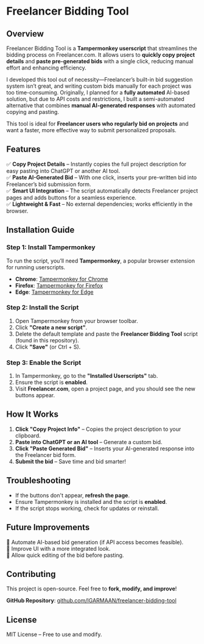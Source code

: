 # Freelancer Bidding Tool

## Overview
Freelancer Bidding Tool is a **Tampermonkey userscript** that streamlines the bidding process on Freelancer.com. It allows users to **quickly copy project details** and **paste pre-generated bids** with a single click, reducing manual effort and enhancing efficiency.

I developed this tool out of necessity—Freelancer’s built-in bid suggestion system isn’t great, and writing custom bids manually for each project was too time-consuming. Originally, I planned for a **fully automated** AI-based solution, but due to API costs and restrictions, I built a semi-automated alternative that combines **manual AI-generated responses** with automated copying and pasting.

This tool is ideal for **Freelancer users who regularly bid on projects** and want a faster, more effective way to submit personalized proposals.

## Features
✅ **Copy Project Details** – Instantly copies the full project description for easy pasting into ChatGPT or another AI tool.  
✅ **Paste AI-Generated Bid** – With one click, inserts your pre-written bid into Freelancer’s bid submission form.  
✅ **Smart UI Integration** – The script automatically detects Freelancer project pages and adds buttons for a seamless experience.  
✅ **Lightweight & Fast** – No external dependencies; works efficiently in the browser.  

## Installation Guide
### Step 1: Install Tampermonkey
To run the script, you’ll need **Tampermonkey**, a popular browser extension for running userscripts.

- **Chrome**: [Tampermonkey for Chrome](https://chrome.google.com/webstore/detail/tampermonkey/dhdgffkkebhmkfjojejmpbldmpobfkfo)
- **Firefox**: [Tampermonkey for Firefox](https://addons.mozilla.org/en-US/firefox/addon/tampermonkey/)
- **Edge**: [Tampermonkey for Edge](https://microsoftedge.microsoft.com/addons/detail/tampermonkey/)

### Step 2: Install the Script
1. Open Tampermonkey from your browser toolbar.
2. Click **"Create a new script"**.
3. Delete the default template and paste the **Freelancer Bidding Tool** script (found in this repository).
4. Click **"Save"** (or Ctrl + S).

### Step 3: Enable the Script
1. In Tampermonkey, go to the **"Installed Userscripts"** tab.
2. Ensure the script is **enabled**.
3. Visit **Freelancer.com**, open a project page, and you should see the new buttons appear.

## How It Works
1. **Click "Copy Project Info"** – Copies the project description to your clipboard.
2. **Paste into ChatGPT or an AI tool** – Generate a custom bid.
3. **Click "Paste Generated Bid"** – Inserts your AI-generated response into the Freelancer bid form.
4. **Submit the bid** – Save time and bid smarter!

## Troubleshooting
- If the buttons don't appear, **refresh the page**.
- Ensure Tampermonkey is installed and the script is **enabled**.
- If the script stops working, check for updates or reinstall.

## Future Improvements
🔹 Automate AI-based bid generation (if API access becomes feasible).  
🔹 Improve UI with a more integrated look.  
🔹 Allow quick editing of the bid before pasting.  

## Contributing
This project is open-source. Feel free to **fork, modify, and improve**!  

**GitHub Repository**: [github.com/IGARMAAN/freelancer-bidding-tool](https://github.com/IGARMAAN/freelancer-bidding-tool)  

## License
MIT License – Free to use and modify.  
